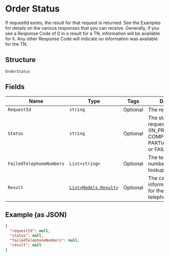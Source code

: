 
# Order Status

If requestId exists, the result for that request is returned. See the Examples for details on the various responses that you can receive.  Generally, if you see a Response Code of 0 in a result for a TN, information will be available for it.  Any other Response Code will indicate no information was available for the TN.

## Structure

`OrderStatus`

## Fields

| Name | Type | Tags | Description |
|  --- | --- | --- | --- |
| `RequestId` | `string` | Optional | The requestId. |
| `Status` | `string` | Optional | The status of the request (IN_PROGRESS, COMPLETE, PARTIAL_COMPLETE, or FAILED). |
| `FailedTelephoneNumbers` | `List<string>` | Optional | The telephone numbers whose lookup failed |
| `Result` | [`List<Models.Result>`](/doc/PhoneNumberLookup/models/result.md) | Optional | The carrier information results for the specified telephone number. |

## Example (as JSON)

```json
{
  "requestId": null,
  "status": null,
  "failedTelephoneNumbers": null,
  "result": null
}
```

